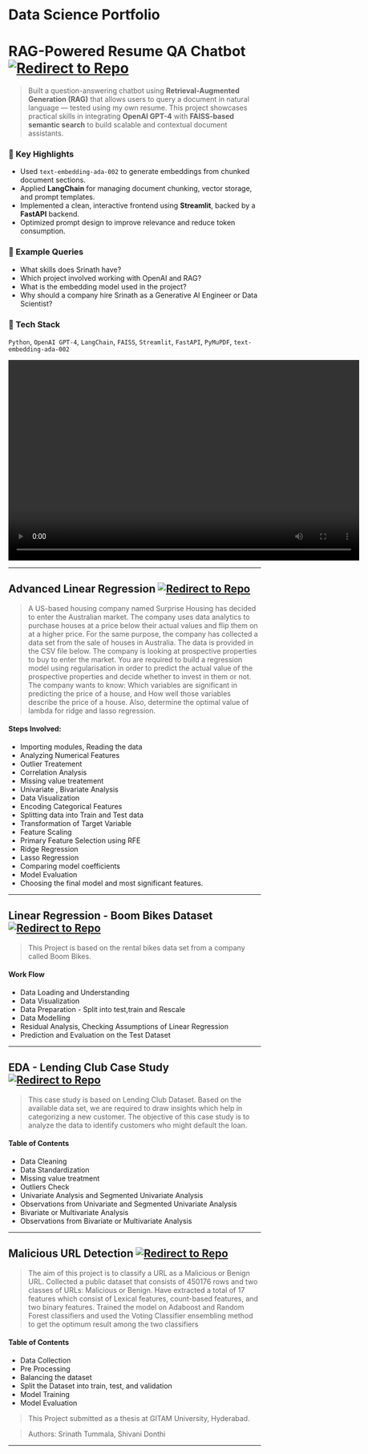 
# Data Science Portfolio
# RAG-Powered Resume QA Chatbot             [![Redirect to Repo](https://img.shields.io/badge/GitHub-View_on_GitHub-blue?logo=GitHub)](https://github.com/SrinathTummala/rag-resume-qa-chatbot)
> Built a question-answering chatbot using **Retrieval-Augmented Generation (RAG)** that allows users to query a document in natural language — tested using my own resume.
> This project showcases practical skills in integrating **OpenAI GPT-4** with **FAISS-based semantic search** to build scalable and contextual document assistants.

### 🔑 Key Highlights
- Used `text-embedding-ada-002` to generate embeddings from chunked document sections.
- Applied **LangChain** for managing document chunking, vector storage, and prompt templates.
- Implemented a clean, interactive frontend using **Streamlit**, backed by a **FastAPI** backend.
- Optimized prompt design to improve relevance and reduce token consumption.

### 💬 Example Queries
- What skills does Srinath have?  
- Which project involved working with OpenAI and RAG?  
- What is the embedding model used in the project?  
- Why should a company hire Srinath as a Generative AI Engineer or Data Scientist?

### 🧰 Tech Stack
`Python`, `OpenAI GPT-4`, `LangChain`, `FAISS`, `Streamlit`, `FastAPI`, `PyMuPDF`, `text-embedding-ada-002`

<video width="700" height="400" controls>
  <source src="assets/video/demo.mp4" type="video/mp4">
  Your browser does not support the video tag.
</video>

----


## Advanced Linear Regression                        [![Redirect to Repo](https://img.shields.io/badge/GitHub-View_on_GitHub-blue?logo=GitHub)](https://github.com/SrinathTummala/Advanced-Linear-regression)
> A US-based housing company named Surprise Housing has decided to enter the Australian market. The company uses data analytics to purchase houses at a price below their actual values and flip them on at a higher price. For the same purpose, the company has collected a data set from the sale of houses in Australia. The data is provided in the CSV file below.
The company is looking at prospective properties to buy to enter the market. You are required to build a regression model using regularisation in order to predict the actual value of the prospective properties and decide whether to invest in them or not.
The company wants to know:
Which variables are significant in predicting the price of a house, and
How well those variables describe the price of a house.
Also, determine the optimal value of lambda for ridge and lasso regression.
#### Steps Involved:
* Importing modules, Reading the data
* Analyzing Numerical Features
* Outlier Treatement
* Correlation Analysis
* Missing value treatement
* Univariate , Bivariate Analysis
* Data Visualization
* Encoding Categorical Features
* Splitting data into Train and Test data
* Transformation of Target Variable
* Feature Scaling
* Primary Feature Selection using RFE
* Ridge Regression
* Lasso Regression
* Comparing model coefficients
* Model Evaluation
* Choosing the final model and most significant features.
  
----------------------------------------------------------------------------------------------------------------------------------------

## Linear Regression - Boom Bikes Dataset               [![Redirect to Repo](https://img.shields.io/badge/GitHub-View_on_GitHub-blue?logo=GitHub)](https://github.com/SrinathTummala/Linear_Regression)
> This Project is based on the rental bikes data set from a company called Boom Bikes.
#### Work Flow
* Data Loading and Understanding
* Data Visualization
* Data Preparation - Split into test,train and Rescale
* Data Modelling
* Residual Analysis, Checking Assumptions of Linear Regression
* Prediction and Evaluation on the Test Dataset

---------------------------------------------------------------------
## EDA - Lending Club Case Study                                                   [![Redirect to Repo](https://img.shields.io/badge/GitHub-View_on_GitHub-blue?logo=GitHub)](https://github.com/SrinathTummala/EDA)
> This case study is based on Lending Club Dataset. Based on the available data set, we are required to draw insights which help in categorizing a new customer.
> The objective of this case study is to analyze the data to identify customers who might default the loan. 
#### Table of Contents
* Data Cleaning
* Data Standardization
* Missing value treatment
* Outliers Check
* Univariate Analysis and Segmented Univariate Analysis
* Observations from Univariate and Segmented Univariate Analysis
* Bivariate or Multivariate Analysis
* Observations from Bivariate or Multivariate Analysis

-----------------------------------------------------------------------------------------------------------------------------------------------

## Malicious URL Detection                         [![Redirect to Repo](https://img.shields.io/badge/GitHub-View_on_GitHub-blue?logo=GitHub)](https://github.com/SrinathTummala/URL-Classification)
> The aim of this project is to classify a URL as a Malicious or Benign URL.
> Collected a public dataset that consists of 450176 rows and two classes of URLs: Malicious or Benign. Have extracted a total of 17 features which consist of Lexical features, count-based features, and two binary features.
> Trained the model on Adaboost and Random Forest classifiers and used the Voting Classifier ensembling method to get the optimum result among the two classifiers

#### Table of Contents
* Data Collection
* Pre Processing
* Balancing the dataset
* Split the Dataset into train, test, and validation
* Model Training
* Model Evaluation

> This Project submitted as a thesis at GITAM University, Hyderabad.

> Authors: Srinath Tummala, Shivani Donthi


------------------------------------------------------------------------------------------------------------------------------------------







